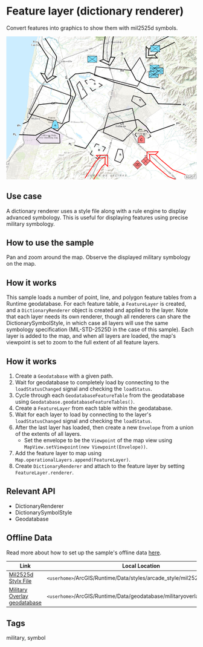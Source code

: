 # Feature layer (dictionary renderer)

Convert features into graphics to show them with mil2525d symbols.

![](screenshot.png)

## Use case

A dictionary renderer uses a style file along with a rule engine to display advanced symbology. 
This is useful for displaying features using precise military symbology.

## How to use the sample

Pan and zoom around the map. Observe the displayed military symbology on the map.

## How it works

This sample loads a number of point, line, and polygon feature tables from a Runtime geodatabase. For each feature table, a `FeatureLayer` is created, and a `DictionaryRenderer` object is created and applied to the layer. Note that each layer needs its own renderer, though all renderers can share the DictionarySymbolStyle, in which case all layers will use the same symbology specification (MIL-STD-2525D in the case of this sample). Each layer is added to the map, and when all layers are loaded, the map's viewpoint is set to zoom to the full extent of all feature layers.

## How it works

1. Create a `Geodatabase` with a given path.
2. Wait for geodatabase to completely load by connecting to the `loadStatusChanged` signal and checking the `loadStatus`.
3. Cycle through each `GeodatabaseFeatureTable` from the geodatabase using `Geodatabase.geodatabaseFeatureTables()`.
4. Create a `FeatureLayer` from each table within the geodatabase.
5. Wait for each layer to load by connecting to the layer's `loadStatusChanged` signal and checking the `loadStatus`.
6. After the last layer has loaded, then create a new `Envelope` from a union of the extents of all layers.
   * Set the envelope to be the `Viewpoint` of the map view using `MapView.setViewpoint(new Viewpoint(Envelope))`.
7. Add the feature layer to map using `Map.operationalLayers.append(FeatureLayer)`.
8. Create `DictionaryRenderer` and attach to the feature layer by setting `FeatureLayer.renderer`.

## Relevant API

* DictionaryRenderer
* DictionarySymbolStyle
* Geodatabase

## Offline Data
Read more about how to set up the sample's offline data [here](http://links.esri.com/ArcGISRuntimeQtSamples).

Link | Local Location
---------|-------|
|[Mil2525d Stylx File](https://www.arcgis.com/home/item.html?id=c78b149a1d52414682c86a5feeb13d30)| `<userhome>`/ArcGIS/Runtime/Data/styles/arcade_style/mil2525d.stylx |
|[Military Overlay geodatabase](https://www.arcgis.com/home/item.html?id=e0d41b4b409a49a5a7ba11939d8535dc)| `<userhome>`/ArcGIS/Runtime/Data/geodatabase/militaryoverlay.geodatabase |

## Tags

military, symbol
